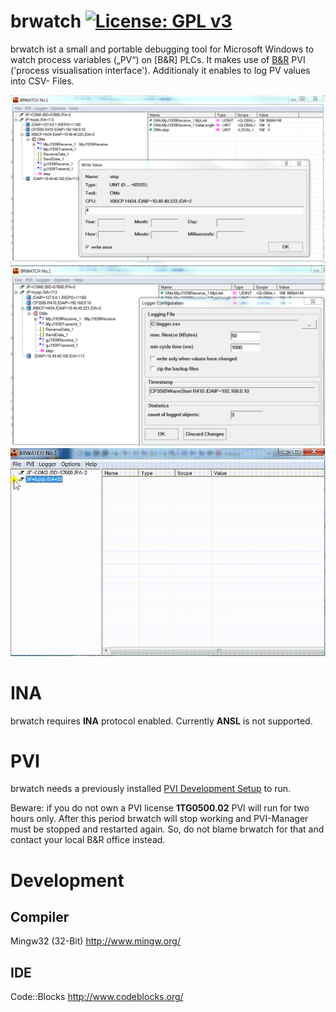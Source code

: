 # brwatch [![License: GPL v3](https://img.shields.io/badge/License-GPL%20v3-blue.svg)](https://www.gnu.org/licenses/gpl-3.0)

brwatch ist a small and portable debugging tool for Microsoft Windows to watch process variables („PV“) on [B&amp;R] PLCs.
It makes use of [B&amp;R](https://www.br-automation.com) PVI ('process visualisation interface'). 
Additionaly it enables to log PV values into CSV- Files.

![Screenshot 1](https://github.com/hilch/brwatch/blob/master/screenshot1.PNG)
![Screenshot 2](https://github.com/hilch/brwatch/blob/master/screenshot2.PNG)
![Video](https://github.com/hilch/brwatch/blob/master/how_to_use.gif)

# INA
brwatch requires **INA** protocol enabled. 
Currently **ANSL** is not supported.

# PVI
brwatch needs a previously installed [PVI Development Setup](https://www.br-automation.com/en/downloads/#categories=Software/Automation+NET%2FPVI) to run.

Beware: if you do not own a PVI license **1TG0500.02** PVI will run for two hours only. After this period brwatch will stop working and PVI-Manager must be stopped and restarted again. So, do not blame brwatch for that and contact your local B&R office instead.

# Development
## Compiler
   Mingw32 (32-Bit)
   http://www.mingw.org/
   
## IDE
   Code::Blocks
   http://www.codeblocks.org/
   

